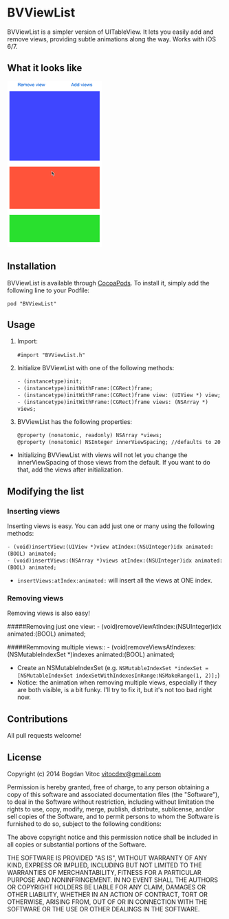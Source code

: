 # BVViewList

BVViewList is a simpler version of UITableView. It lets you easily add and remove views, providing subtle animations along the way. Works with iOS 6/7.

## What it looks like
![iOS7-demo](ios7.gif)

## Installation

BVViewList is available through [CocoaPods](http://cocoapods.org). To install
it, simply add the following line to your Podfile:

    pod "BVViewList"

## Usage
1. Import:

    `#import "BVViewList.h"`

2. Initialize BVViewList with one of the following methods:

	```
	- (instancetype)init;
	- (instancetype)initWithFrame:(CGRect)frame;
	- (instancetype)initWithFrame:(CGRect)frame view: (UIView *) view;
	- (instancetype)initWithFrame:(CGRect)frame views: (NSArray *) views;
	```
3. BVViewList has the following properties: 

	```
	@property (nonatomic, readonly) NSArray *views;
	@property (nonatomic) NSInteger innerViewSpacing; //defaults to 20
	```

- Initializing BVViewList with views will not let you change the innerViewSpacing of those views from the default. If you want to do that, add the views after initialization.

## Modifying the list
### Inserting views

Inserting views is easy. You can add just one or many using the following methods:
```
- (void)insertView:(UIView *)view atIndex:(NSUInteger)idx animated:(BOOL) animated;
- (void)insertViews:(NSArray *)views atIndex:(NSUInteger)idx animated:(BOOL) animated;
```
- `insertViews:atIndex:animated:` will insert all the views at ONE index.

### Removing views

Removing views is also easy!

#####Removing just one view:
	- (void)removeViewAtIndex:(NSUInteger)idx animated:(BOOL) animated;

#####Remmoving multiple views::
	- (void)removeViewsAtIndexes:(NSMutableIndexSet *)indexes animated:(BOOL) animated;
- Create an NSMutableIndexSet (e.g. `NSMutableIndexSet *indexSet = [NSMutableIndexSet indexSetWithIndexesInRange:NSMakeRange(1, 2)];`)
- Notice: the animation when removing multiple views, especially if they are both visible, is a bit funky. I'll try to fix it, but it's not too bad right now.

## Contributions
All pull requests welcome!

## License

Copyright (c) 2014 Bogdan Vitoc <vitocdev@gmail.com>

Permission is hereby granted, free of charge, to any person obtaining a copy
of this software and associated documentation files (the "Software"), to deal
in the Software without restriction, including without limitation the rights
to use, copy, modify, merge, publish, distribute, sublicense, and/or sell
copies of the Software, and to permit persons to whom the Software is
furnished to do so, subject to the following conditions:

The above copyright notice and this permission notice shall be included in
all copies or substantial portions of the Software.

THE SOFTWARE IS PROVIDED "AS IS", WITHOUT WARRANTY OF ANY KIND, EXPRESS OR
IMPLIED, INCLUDING BUT NOT LIMITED TO THE WARRANTIES OF MERCHANTABILITY,
FITNESS FOR A PARTICULAR PURPOSE AND NONINFRINGEMENT. IN NO EVENT SHALL THE
AUTHORS OR COPYRIGHT HOLDERS BE LIABLE FOR ANY CLAIM, DAMAGES OR OTHER
LIABILITY, WHETHER IN AN ACTION OF CONTRACT, TORT OR OTHERWISE, ARISING FROM,
OUT OF OR IN CONNECTION WITH THE SOFTWARE OR THE USE OR OTHER DEALINGS IN
THE SOFTWARE.


